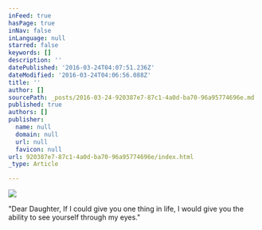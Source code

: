```yaml
---
inFeed: true
hasPage: true
inNav: false
inLanguage: null
starred: false
keywords: []
description: ''
datePublished: '2016-03-24T04:07:51.236Z'
dateModified: '2016-03-24T04:06:56.088Z'
title: ''
author: []
sourcePath: _posts/2016-03-24-920387e7-87c1-4a0d-ba70-96a95774696e.md
published: true
authors: []
publisher:
  name: null
  domain: null
  url: null
  favicon: null
url: 920387e7-87c1-4a0d-ba70-96a95774696e/index.html
_type: Article

---
```

![](https://the-grid-user-content.s3-us-west-2.amazonaws.com/522c10af-a8e7-4eec-a02c-13510e7cf5f9.jpg)

"Dear Daughter, If I could give you one thing in life, I would give you the ability to see yourself through my eyes."